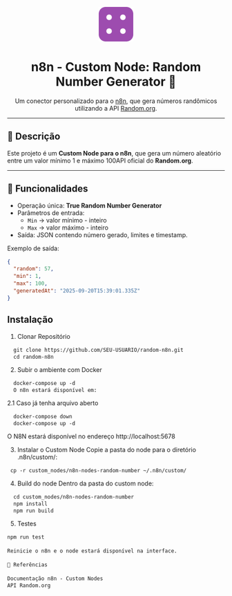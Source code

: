 <p align="center">
  <img src="./custom_nodes/n8n-nodes-random-number/dist/RandomNumber.svg" width="80"/>
</p>

<h1 align="center">n8n - Custom Node: Random Number Generator 🎲</h1>

<p align="center">
  Um conector personalizado para o <a href="https://n8n.io">n8n</a>, que gera números randômicos
  utilizando a API <a href="https://www.random.org/">Random.org</a>.
</p>

---

## 📌 Descrição
Este projeto é um **Custom Node para o n8n**, que gera um número aleatório entre um valor mínimo 1 e máximo 100API oficial do **Random.org**.

---

## 🚀 Funcionalidades
- Operação única: **True Random Number Generator**  
- Parâmetros de entrada:
  - `Min` → valor mínimo - inteiro
  - `Max` → valor máximo - inteiro
- Saída: JSON contendo número gerado, limites e timestamp.  

Exemplo de saída:
```json
{
  "random": 57,
  "min": 1,
  "max": 100,
  "generatedAt": "2025-09-20T15:39:01.335Z"
}
```

## Instalação
1. Clonar Repositório
```terminal
  git clone https://github.com/SEU-USUARIO/random-n8n.git
  cd random-n8n
```

2. Subir o ambiente com Docker
```terminal
  docker-compose up -d
  O n8n estará disponível em:
```
2.1 Caso já tenha arquivo aberto
```terminal
  docker-compose down
  docker-compose up -d
```
O N8N estará disponível no endereço
http://localhost:5678

3. Instalar o Custom Node
Copie a pasta do node para o diretório .n8n/custom/:
```terminal
 cp -r custom_nodes/n8n-nodes-random-number ~/.n8n/custom/
```

4. Build do node
Dentro da pasta do custom node:

```terminal
  cd custom_nodes/n8n-nodes-random-number
  npm install
  npm run build
```
5. Testes

```terminal
npm run test

Reinicie o n8n e o node estará disponível na interface.

📖 Referências

Documentação n8n - Custom Nodes
API Random.org